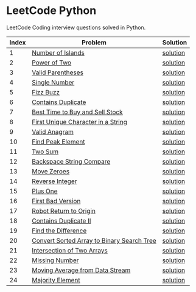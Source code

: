 # LeetCode Python
LeetCode Coding interview questions solved in Python.

| Index | Problem | Solution |
| --- | --- | ---| 
|1|[Number of Islands](https://leetcode.com/problems/number-of-islands/) | [solution](island.py)|
|2|[Power of Two](https://leetcode.com/problems/power-of-two/)| [solution](power_of_two.py)|
|3|[Valid Parentheses](https://leetcode.com/problems/valid-parentheses/)| [solution](valid_parentheses.py)|
|4|[Single Number](https://leetcode.com/problems/single-number/)| [solution](single_number.py)|
|5|[Fizz Buzz](https://leetcode.com/problems/fizz-buzz/)| [solution](fizz_buzz.py)|
|6|[Contains Duplicate](https://leetcode.com/problems/contains-duplicate/)|[solution](contains_duplicate.py)|
|7|[Best Time to Buy and Sell Stock](https://leetcode.com/problems/best-time-to-buy-and-sell-stock/)|[solution](stocks.py)|
|8|[First Unique Character in a String](https://leetcode.com/problems/first-unique-character-in-a-string/)|[solution](first_unique_char.py)|
|9|[Valid Anagram](https://leetcode.com/problems/valid-anagram/)|[solution](valid_anagram.py)|
|10|[Find Peak Element](https://leetcode.com/problems/find-peak-element/)|[solution](find_peak.py)|
|11|[Two Sum](https://leetcode.com/problems/two-sum/)|[solution](two_sum.py)|
|12|[Backspace String Compare](https://leetcode.com/problems/backspace-string-compare/)|[solution](backspace_string.py)|
|13|[Move Zeroes](https://leetcode.com/problems/move-zeroes/)|[solution](move_zeros.py)|
|14|[Reverse Integer](https://leetcode.com/problems/reverse-integer/)|[solution](reverse_int.py)|
|15|[Plus One](https://leetcode.com/problems/plus-one/)|[solution](plus_one.py)|
|16|[First Bad Version](https://leetcode.com/problems/first-bad-version/)|[solution](first_bad_version.py)|
|17|[Robot Return to Origin](https://leetcode.com/problems/robot-return-to-origin/)|[solution](robot_origin.py)|
|18|[Contains Duplicate II](https://leetcode.com/problems/contains-duplicate-ii/)|[solution](contains_duplicate_2.py)|
|19|[Find the Difference](https://leetcode.com/problems/find-the-difference/)|[solution](find_the_difference.py)|
|20|[Convert Sorted Array to Binary Search Tree](https://leetcode.com/problems/convert-sorted-array-to-binary-search-tree/)|[solution](array_to_bst.py)|
|21|[Intersection of Two Arrays](https://leetcode.com/problems/intersection-of-two-arrays/)|[solution](array_intersection.py)|
|22|[Missing Number](https://leetcode.com/problems/missing-number/)|[solution](missing_number.py)|
|23|[Moving Average from Data Stream](https://leetcode.com/problems/moving-average-from-data-stream/)|[solution](moving_average.py)|
|24|[Majority Element](https://leetcode.com/problems/majority-element/)|[solution](majority_element.py)|

